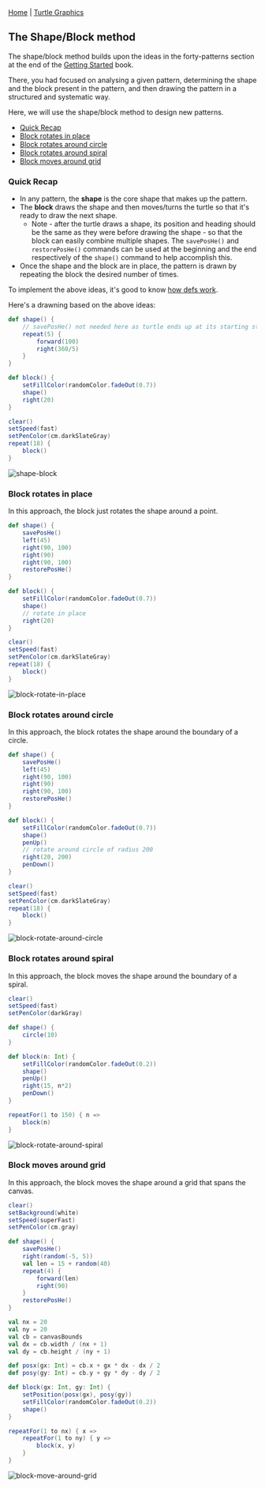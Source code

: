 <div class="nav">
  <a href="../index.html">Home</a> | <a href="../turtle-index.html">Turtle Graphics</a>
</div>

## The Shape/Block method
The shape/block method builds upon the ideas in the forty-patterns section at the end of the [Getting Started](http://wiki.kogics.net/kojo-codeactive-books#getting-started) book. 

There, you had focused on analysing a given pattern, determining the shape and the block present in the pattern, and then drawing the pattern in a structured and systematic way.

Here, we will use the shape/block method to design new patterns.
* [Quick Recap](#quick-recap)
* [Block rotates in place](#block-rotates-in-place)
* [Block rotates around circle](#block-rotates-around-circle)
* [Block rotates around spiral](#block-rotates-around-spiral)
* [Block moves around grid](#block-moves-around-grid)

### Quick Recap
* In any pattern, the **shape** is the core shape that makes up the pattern.
* The **block** draws the shape and then moves/turns the turtle so that it's ready to draw the next shape.
  * Note - after the turtle draws a shape, its position and heading should be the same as they were before drawing the shape - so that the block can easily combine multiple shapes. The `savePosHe()` and `restorePosHe()` commands can be used at the beginning and the end respectively of the `shape()` command to help accomplish this.
* Once the shape and the block are in place, the pattern is drawn by repeating the block the desired number of times.

To implement the above ideas, it's good to know [how defs work](../reference/turtle.html#def).

Here's a drawning based on the above ideas:
```scala
def shape() {
    // savePosHe() not needed here as turtle ends up at its starting state
    repeat(5) {
        forward(100)
        right(360/5)
    }
}

def block() {
    setFillColor(randomColor.fadeOut(0.7))
    shape()
    right(20)
}

clear()
setSpeed(fast)
setPenColor(cm.darkSlateGray)
repeat(18) {
    block()
}
```
![shape-block](shape-block.png)

### Block rotates in place
In this approach, the block just rotates the shape around a point.
```scala
def shape() {
    savePosHe()
    left(45)
    right(90, 100)
    right(90)
    right(90, 100)
    restorePosHe()
}

def block() {
    setFillColor(randomColor.fadeOut(0.7))
    shape()
    // rotate in place
    right(20)
}

clear()
setSpeed(fast)
setPenColor(cm.darkSlateGray)
repeat(18) {
    block()
}
```
![block-rotate-in-place](block-rotate-in-place.png)

### Block rotates around circle
In this approach, the block rotates the shape around the boundary of a circle.
```scala
def shape() {
    savePosHe()
    left(45)
    right(90, 100)
    right(90)
    right(90, 100)
    restorePosHe()
}

def block() {
    setFillColor(randomColor.fadeOut(0.7))
    shape()
    penUp()
    // rotate around circle of radius 200
    right(20, 200)
    penDown()
}

clear()
setSpeed(fast)
setPenColor(cm.darkSlateGray)
repeat(18) {
    block()
}
```
![block-rotate-around-circle](block-rotate-around-circle.png)

### Block rotates around spiral
In this approach, the block moves the shape around the boundary of a spiral.
```scala
clear()
setSpeed(fast)
setPenColor(darkGray)

def shape() {
    circle(10)
}

def block(n: Int) {
    setFillColor(randomColor.fadeOut(0.2))
    shape()
    penUp()
    right(15, n*2)
    penDown()
}

repeatFor(1 to 150) { n =>
    block(n)
}
```
![block-rotate-around-spiral](block-rotate-around-spiral.png)

### Block moves around grid
In this approach, the block moves the shape around a grid that spans the canvas.
```scala
clear()
setBackground(white)
setSpeed(superFast)
setPenColor(cm.gray)

def shape() {
    savePosHe()
    right(random(-5, 5))
    val len = 15 + random(40)
    repeat(4) {
        forward(len)
        right(90)
    }
    restorePosHe()
}

val nx = 20
val ny = 20
val cb = canvasBounds
val dx = cb.width / (nx + 1)
val dy = cb.height / (ny + 1)

def posx(gx: Int) = cb.x + gx * dx - dx / 2
def posy(gy: Int) = cb.y + gy * dy - dy / 2

def block(gx: Int, gy: Int) {
    setPosition(posx(gx), posy(gy))
    setFillColor(randomColor.fadeOut(0.2))
    shape()
}

repeatFor(1 to nx) { x =>
    repeatFor(1 to ny) { y =>
        block(x, y)
    }
}
```
![block-move-around-grid](block-move-around-grid.png)
